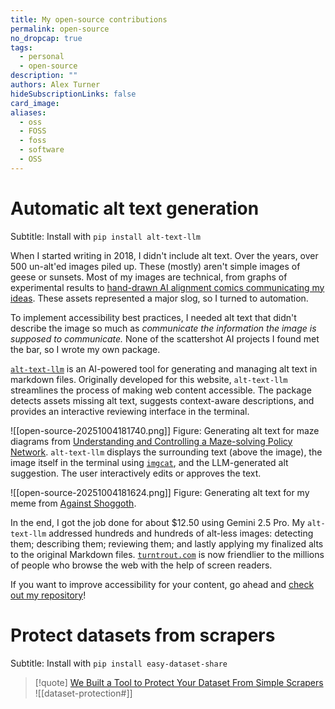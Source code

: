 ```yaml
---
title: My open-source contributions
permalink: open-source
no_dropcap: true
tags:
  - personal
  - open-source
description: ""
authors: Alex Turner
hideSubscriptionLinks: false
card_image: 
aliases:
  - oss
  - FOSS
  - foss
  - software
  - OSS
---
```

# Automatic alt text generation

Subtitle: Install with `pip install alt-text-llm`

When I started writing in 2018, I didn't include alt text. Over the years, over 500 un-alt'ed images piled up. These (mostly) aren't simple images of geese or sunsets. Most of my images are technical, from graphs of experimental results to [hand-drawn AI alignment comics communicating my ideas](/reframing-impact). These assets represented a major slog, so I turned to automation.

To implement accessibility best practices, I needed alt text that didn't describe the image so much as _communicate the information the image is supposed to communicate._ None of the scattershot AI projects I found met the bar, so I wrote my own package.

[`alt-text-llm`](https://github.com/alexander-turner/alt-text-llm) is an AI-powered tool for generating and managing alt text in markdown files. Originally developed for this website, `alt-text-llm` streamlines the process of making web content accessible. The package detects assets missing alt text, suggests context-aware descriptions, and provides an interactive reviewing interface in the terminal.

![[open-source-20251004181740.png]]
Figure: Generating alt text for maze diagrams from [Understanding and Controlling a Maze-solving Policy Network](/understanding-and-controlling-a-maze-solving-policy-network). `alt-text-llm` displays the surrounding text (above the image), the image itself in the terminal using [`imgcat`](https://github.com/eddieantonio/imgcat), and the LLM-generated alt suggestion. The user interactively edits or approves the text.

![[open-source-20251004181624.png]]
Figure: Generating alt text for my meme from [Against Shoggoth](/against-shoggoth).

In the end, I got the job done for about \$12.50 using Gemini 2.5 Pro. My `alt-text-llm` addressed hundreds and hundreds of alt-less images: detecting them; describing them; reviewing them; and lastly applying my finalized alts to the original Markdown files. [`turntrout.com`](https://turntrout.com)  is now friendlier to the millions of people who browse the web with the help of screen readers.

If you want to improve accessibility for your content, go ahead and [check out my repository](https://github.com/alexander-turner/alt-text-llm)!

# Protect datasets from scrapers

Subtitle: Install with `pip install easy-dataset-share`
> [!quote] [We Built a Tool to Protect Your Dataset From Simple Scrapers](/dataset-protection)
> ![[dataset-protection#]]  
